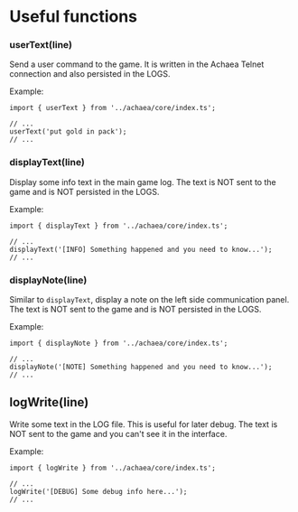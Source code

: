 # Useful functions

### userText(line)

Send a user command to the game. It is written in the Achaea Telnet connection  and also persisted in the LOGS.

Example:

```
import { userText } from '../achaea/core/index.ts';

// ...
userText('put gold in pack');
// ...
```

### displayText(line)

Display some info text in the main game log. The text is NOT sent to the game and is NOT persisted in the LOGS.

Example:

```
import { displayText } from '../achaea/core/index.ts';

// ...
displayText('[INFO] Something happened and you need to know...');
// ...
```

### displayNote(line)

Similar to `displayText`, display a note on the left side communication panel. The text is NOT sent to the game and is NOT persisted in the LOGS.

Example:

```
import { displayNote } from '../achaea/core/index.ts';

// ...
displayNote('[NOTE] Something happened and you need to know...');
// ...
```

## logWrite(line)

Write some text in the LOG file. This is useful for later debug. The text is NOT sent to the game and you can't see it in the interface.

Example:

```
import { logWrite } from '../achaea/core/index.ts';

// ...
logWrite('[DEBUG] Some debug info here...');
// ...
```
